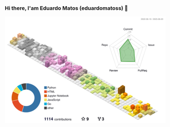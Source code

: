 ### Hi there, I'am Eduardo Matos (eduardomatoss) 👋

![](./profile-3d-contrib/profile-south-season-animate.svg)
